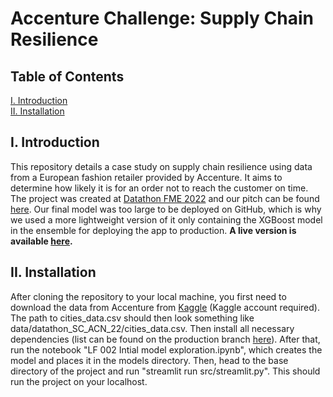 # Accenture Challenge: Supply Chain Resilience

## Table of Contents

[I. Introduction](#i-introduction)  
[II. Installation](#ii-installation)

## I. Introduction

This repository details a case study on supply chain resilience using data from a European fashion retailer provided by Accenture. It aims to determine how likely it is for an order not to reach the customer on time. The project was created at [Datathon FME 2022](https://datathon.cat/) and our pitch can be found [here](https://github.com/KensingtonOscupant/datathon-fme2022/blob/main/supplychain_presentation.pdf). Our final model was too large to be deployed on GitHub, which is why we used a more lightweight version of it only containing the XGBoost model in the ensemble for deploying the app to production. **A live version is available [here](https://kensingtonoscupant-datathon-fme2022-srcstreamlit-streaml-p41g62.streamlit.app/).**

## II. Installation

After cloning the repository to your local machine, you first need to download the data from Accenture from [Kaggle](https://www.kaggle.com/competitions/datathon-2022-upc-accenture/data) (Kaggle account required). The path to cities_data.csv should then look something like data/datathon_SC_ACN_22/cities_data.csv. Then install all necessary dependencies (list can be found on the production branch [here](https://github.com/KensingtonOscupant/datathon-fme2022/blob/streamlit_prod/requirements.in)). After that, run the notebook "LF 002 Intial model exploration.ipynb", which creates the model and places it in the models directory. Then, head to the base directory of the project and run "streamlit run src/streamlit.py". This should run the project on your localhost. 

